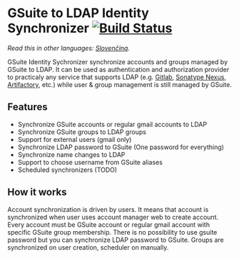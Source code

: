 # GSuite to LDAP Identity Synchronizer [![Build Status](https://travis-ci.org/hlavki/gsuite-identity-sync.svg?branch=master)](https://travis-ci.org/hlavki/gsuite-identity-sync)

*Read this in other languages: [Slovenčina](README_sk.md).*

GSuite Identity Sychronizer synchronize accounts and groups managed by GSuite to LDAP. It can be used as authentication and authorization provider to practicaly any service that supports LDAP (e.g. [Gitlab](https://about.gitlab.com/), [Sonatype Nexus](http://www.sonatype.org/nexus/), [Artifactory](https://www.jfrog.com/artifactory/), etc.) while user & group management is still managed by GSuite.

## Features

* Synchronize GSuite accounts or regular gmail accounts to LDAP
* Synchronize GSuite groups to LDAP groups
* Support for external users (gmail only)
* Synchronize LDAP password to GSuite (One password for everything)
* Synchronize name changes to LDAP
* Support to choose username from GSuite aliases
* Scheduled synchronizers (TODO)


## How it works

Account synchronization is driven by users. It means that account is synchronized when user uses account manager web to create account.
Every account must be GSuite account or regular gmail account with specific GSuite group membership.
There is no possibility to use gsuite password but you can synchronize LDAP password to GSuite.
Groups are synchronized on user creation, scheduler on manually.
